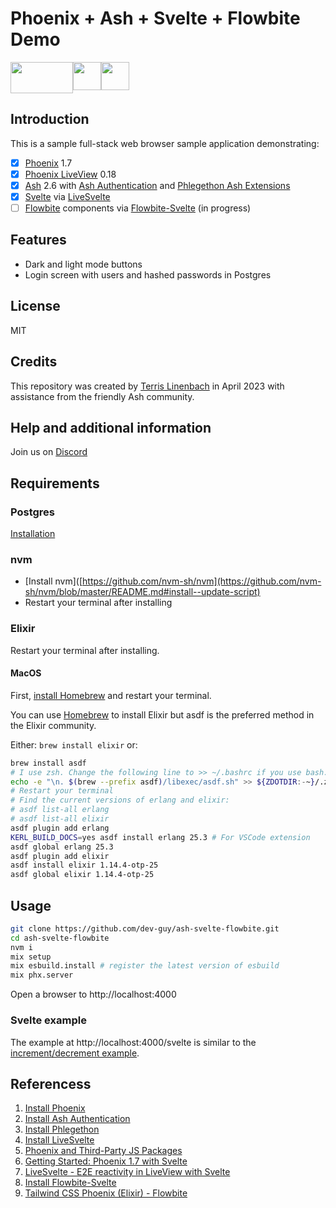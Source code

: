 # Phoenix + Ash + Svelte + Flowbite Demo

<img align="top" src="https://ash-hq.org/images/ash-logo-side.svg" height=50 width=100><nbsp><img  src="https://upload.wikimedia.org/wikipedia/commons/1/1b/Svelte_Logo.svg" height=45 width=45><img src="https://flowbite-svelte.com/images/flowbite-svelte-icon-logo.svg" height=45 width=45>

## Introduction

This is a sample full-stack web browser sample application demonstrating:

- [x] [Phoenix](https://www.phoenixframework.org/) 1.7
- [x] [Phoenix LiveView](https://hexdocs.pm/phoenix_live_view/Phoenix.LiveView.html) 0.18 
- [x] [Ash](https://ash-hq.org) 2.6 with [Ash Authentication](https://github.com/team-alembic/ash_authentication) and [Phlegethon Ash Extensions](https://github.com/frankdugan3/phlegethon) 
- [x] [Svelte](https://svelte.dev) via [LiveSvelte](https://github.com/woutdp/live_svelte)
- [ ] [Flowbite](https://flowbite.com) components via [Flowbite-Svelte](https://flowbite-svelte.com) (in progress)

## Features

- Dark and light mode buttons
- Login screen with users and hashed passwords in Postgres

## License

MIT

## Credits

This repository was created by [Terris Linenbach](https://genserver.social/Terris) in April 2023 with assistance from the friendly Ash community.

## Help and additional information

Join us on [Discord](https://discord.com/invite/D7FNG2q)

## Requirements

### Postgres

[Installation](https://www.postgresql.org/docs/current/tutorial-install.html)

### nvm

- [Install nvm]([https://github.com/nvm-sh/nvm](https://github.com/nvm-sh/nvm/blob/master/README.md#install--update-script)
- Restart your terminal after installing

### Elixir

Restart your terminal after installing.

#### MacOS

First, [install Homebrew](https://docs.brew.sh/Installation) and restart your terminal.

You can use [Homebrew](https://docs.brew.sh) to install Elixir but asdf is the preferred method in the Elixir community.

Either: `brew install elixir` or:

```sh
brew install asdf
# I use zsh. Change the following line to >> ~/.bashrc if you use bash.
echo -e "\n. $(brew --prefix asdf)/libexec/asdf.sh" >> ${ZDOTDIR:-~}/.zshrc
# Restart your terminal
# Find the current versions of erlang and elixir:
# asdf list-all erlang
# asdf list-all elixir
asdf plugin add erlang
KERL_BUILD_DOCS=yes asdf install erlang 25.3 # For VSCode extension
asdf global erlang 25.3
asdf plugin add elixir
asdf install elixir 1.14.4-otp-25
asdf global elixir 1.14.4-otp-25
```

## Usage

```sh
git clone https://github.com/dev-guy/ash-svelte-flowbite.git
cd ash-svelte-flowbite
nvm i
mix setup
mix esbuild.install # register the latest version of esbuild
mix phx.server
```

Open a browser to http://localhost:4000

### Svelte example

The example at http://localhost:4000/svelte is similar to the [increment/decrement example](https://svelte.dev/repl/65fc4b475b884dcba414139848ff02ef?version=3.29.0).

## Referencess

1. [Install Phoenix](https://hexdocs.pm/phoenix/installation.html)
2. [Install Ash Authentication](https://hexdocs.pm/ash_authentication_phoenix/getting-started-with-ash-authentication-phoenix.html)
3. [Install Phlegethon](https://github.com/frankdugan3/phlegethon/blob/main/documentation/tutorials/get-started.md)
4. [Install LiveSvelte](https://github.com/woutdp/live_svelte/blob/master/README.md)
5. [Phoenix and Third-Party JS Packages](https://hexdocs.pm/phoenix/asset_management.html)
6. [Getting Started: Phoenix 1.7 with Svelte](https://medium.com/@alistairisrael/phoenix-1-7-with-svelte-12257d853ed1)
7. [LiveSvelte - E2E reactivity in LiveView with Svelte](https://elixirforum.com/t/livesvelte-e2e-reactivity-in-liveview-with-svelte/54822/4)
8. [Install Flowbite-Svelte](https://medium.com/mkdir-awesome/getting-started-with-flowbite-svelte-37b086ce9db5)
9. [Tailwind CSS Phoenix (Elixir) - Flowbite](https://flowbite.com/docs/getting-started/phoenix/)

